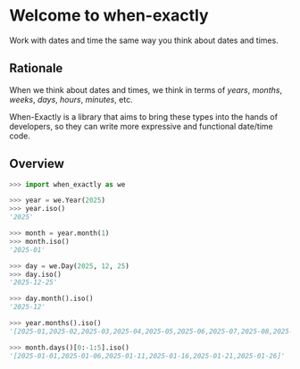 # Welcome to when-exactly

Work with dates and time the same way you think about dates and times.

## Rationale

When we think about dates and times, we think in terms of _years_, _months_, _weeks_, _days_, _hours_, _minutes_, etc.

When-Exactly is a library that aims to bring these types into the hands of developers,
so they can write more expressive and functional date/time code.

## Overview

```python
>>> import when_exactly as we

>>> year = we.Year(2025)
>>> year.iso()
'2025'

>>> month = year.month(1)
>>> month.iso()
'2025-01'

>>> day = we.Day(2025, 12, 25)
>>> day.iso()
'2025-12-25'

>>> day.month().iso()
'2025-12'

>>> year.months().iso()
'[2025-01,2025-02,2025-03,2025-04,2025-05,2025-06,2025-07,2025-08,2025-09,2025-10,2025-11,2025-12]'

>>> month.days()[0:-1:5].iso()
'[2025-01-01,2025-01-06,2025-01-11,2025-01-16,2025-01-21,2025-01-26]'

```